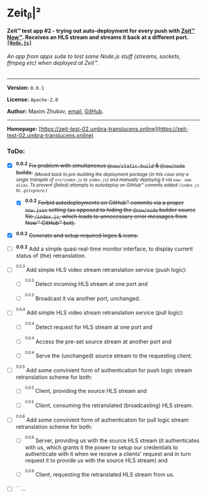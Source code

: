 # Zeitᵦ|²
#### Zeit™ test app #2 - trying out auto-deployment for every push with [Zeit™](https://zeit.co) [Now™](https://zeit.co/now). Receives an HLS stream and streams it back at a different port. [`[Node.js]`](https://nodejs.org)
###### *An app from apps suite to test some Node.js stuff (streams, sockets, ffmpeg etc) when deployed at Zeit™.*

<hr>

**Version:** ```0.0.1```

**License:** ```Apache-2.0```

**Author:** Maxim Zhukov, [email](mailto:mzhukov31415dev@gmail.com), [GitHub](https://github.com/mzhukov1973).

<hr>

**Homepage:** [https://zeit-test-02.umbra-translucens.online](https://zeit-test-02.umbra-translucens.online)

### ToDo:

- [x] <sup>**0.0.2**</sup> <del>Fix problem with simultaneous `@now/static-build` & `@now/node` builds.</del> <sub>*(Moved back to pre-building the deployment package (in this case only a single transpile of `src/index.js` to `index.js`) and manually deploying it via `now; now alias`. To prevent (failed) attempts to autodeploy on GitHub™ commits added `/index.js` to `.gitignore`.)*</sub>

  - [x] <sup>**0.0.2**</sup> <del>Forbid autodeployments on GitHub™ commits via a proper `now.json` setting (as opposed to hiding the `@now/node` builder source file `/index.js`, which leads to unnecessary error messages from Now™ GitHub™ bot).</del>
  
- [x] <sup>**0.0.2**</sup> <del>Generate and setup required logos & icons.</del>

- [ ] <sup>**0.0.2**</sup> Add a simple quasi real-time monitor interface, to display current status of (the) retranslation.

- [ ] <sup><sup>0.0.3</sup></sup> Add simple HLS video stream retranslation service (push logic):

  - [ ] <sup><sup>0.0.3</sup></sup> Detect incoming HLS stream at one port and
  
  - [ ] <sup><sup>0.0.3</sup></sup> Broadcast it via another port, unchanged.

- [ ] <sup><sup>0.0.4</sup></sup> Add simple HLS video stream retranslation service (pull logic):

  - [ ] <sup><sup>0.0.4</sup></sup> Detect request for HLS stream at one port and
  
  - [ ] <sup><sup>0.0.4</sup></sup> Access the pre-set source stream at another port and
  
  - [ ] <sup><sup>0.0.4</sup></sup> Serve the (unchanged) source stream to the requesting client.

- [ ] <sup><sup>0.0.5</sup></sup> Add some convinient form of authentication for push logic stream retranslation scheme for both:
  - [ ] <sup><sup>0.0.5</sup></sup> Client, providing the source HLS stream and
  
  - [ ] <sup><sup>0.0.5</sup></sup> Client, consuming the retranslated (broadcasting) HLS stream.

- [ ] <sup><sup>0.0.6</sup></sup> Add some convinient form of authentication for pull logic stream retranslation scheme for both:

  - [ ] <sup><sup>0.0.6</sup></sup> Server, providing us with the source HLS stream (it authenticates with us, which grants it the power to setup our credentials to authenticate with it when we receive a clients' request and in turn request it to provide us with the source HLS stream) and

  - [ ] <sup><sup>0.0.6</sup></sup> Client, requesting the retranslated HLS stream from us.
  
- [ ] <sup><sup>...</sup></sup> ...
